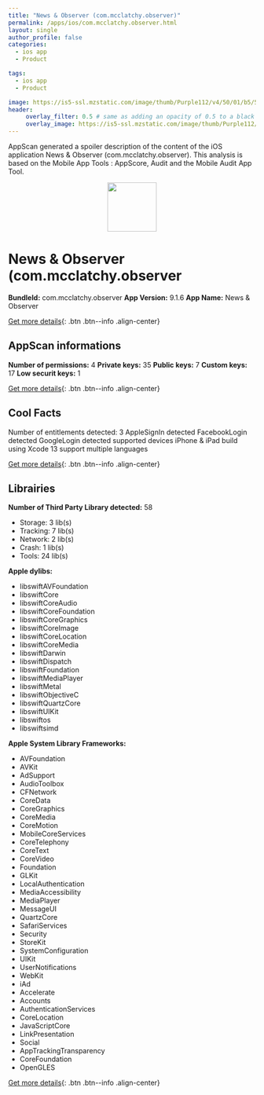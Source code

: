 ```yaml
---
title: "News & Observer (com.mcclatchy.observer)"
permalink: /apps/ios/com.mcclatchy.observer.html
layout: single
author_profile: false
categories: 
  - ios app 
  - Product 

tags: 
  - ios app 
  - Product 

image: https://is5-ssl.mzstatic.com/image/thumb/Purple112/v4/50/01/b5/5001b523-4450-0575-d54b-2cc9647b20ec/AppIcon-0-0-1x_U007emarketing-0-0-0-7-0-0-sRGB-0-0-0-GLES2_U002c0-512MB-85-220-0-0.png/512x512bb.jpg
header: 
     overlay_filter: 0.5 # same as adding an opacity of 0.5 to a black background
     overlay_image: https://is5-ssl.mzstatic.com/image/thumb/Purple112/v4/50/01/b5/5001b523-4450-0575-d54b-2cc9647b20ec/AppIcon-0-0-1x_U007emarketing-0-0-0-7-0-0-sRGB-0-0-0-GLES2_U002c0-512MB-85-220-0-0.png/512x512bb.jpg
---
```

AppScan generated a spoiler description of the content of the iOS application News & Observer (com.mcclatchy.observer). This analysis is based on the Mobile App Tools : AppScore, Audit and the Mobile Audit App Tool.

  
  
<div style="text-align: center;"><img src="https://is5-ssl.mzstatic.com/image/thumb/Purple112/v4/50/01/b5/5001b523-4450-0575-d54b-2cc9647b20ec/AppIcon-0-0-1x_U007emarketing-0-0-0-7-0-0-sRGB-0-0-0-GLES2_U002c0-512MB-85-220-0-0.png/512x512bb.jpg" width="100" height="100"></div>  
  
# News & Observer (com.mcclatchy.observer

**BundleId:** com.mcclatchy.observer
**App Version:** 9.1.6
**App Name:** News & Observer


[Get more details](/pricing.html){: .btn .btn--info .align-center}  
  
## AppScan informations 

**Number of permissions:** 4
**Private keys:** 35
**Public keys:** 7
**Custom keys:** 17
**Low securit keys:** 1
  
[Get more details](/pricing.html){: .btn .btn--info .align-center}

## Cool Facts

Number of entitlements detected: 3
AppleSignIn detected
FacebookLogin detected
GoogleLogin detected
supported devices iPhone & iPad
build using Xcode 13
support multiple languages
  
[Get more details](/pricing.html){: .btn .btn--info .align-center}

## Librairies 
**Number of Third Party Library detected:** 58
- Storage: 3 lib(s)
- Tracking: 7 lib(s)
- Network: 2 lib(s)
- Crash: 1 lib(s)
- Tools: 24 lib(s)

**Apple dylibs:**
- libswiftAVFoundation
- libswiftCore
- libswiftCoreAudio
- libswiftCoreFoundation
- libswiftCoreGraphics
- libswiftCoreImage
- libswiftCoreLocation
- libswiftCoreMedia
- libswiftDarwin
- libswiftDispatch
- libswiftFoundation
- libswiftMediaPlayer
- libswiftMetal
- libswiftObjectiveC
- libswiftQuartzCore
- libswiftUIKit
- libswiftos
- libswiftsimd


**Apple System Library Frameworks:**
- AVFoundation
- AVKit
- AdSupport
- AudioToolbox
- CFNetwork
- CoreData
- CoreGraphics
- CoreMedia
- CoreMotion
- MobileCoreServices
- CoreTelephony
- CoreText
- CoreVideo
- Foundation
- GLKit
- LocalAuthentication
- MediaAccessibility
- MediaPlayer
- MessageUI
- QuartzCore
- SafariServices
- Security
- StoreKit
- SystemConfiguration
- UIKit
- UserNotifications
- WebKit
- iAd
- Accelerate
- Accounts
- AuthenticationServices
- CoreLocation
- JavaScriptCore
- LinkPresentation
- Social
- AppTrackingTransparency
- CoreFoundation
- OpenGLES


  
[Get more details](/pricing.html){: .btn .btn--info .align-center}

